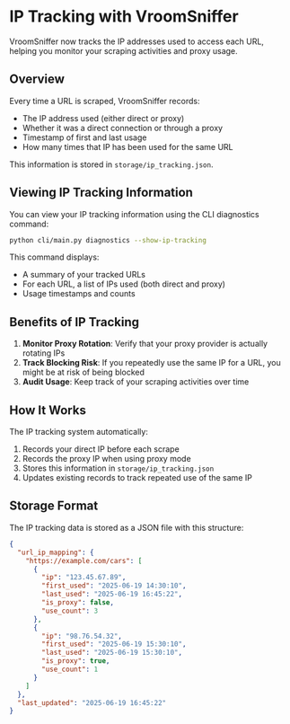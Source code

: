# IP Tracking with VroomSniffer

VroomSniffer now tracks the IP addresses used to access each URL, helping you monitor your scraping activities and proxy usage.

## Overview

Every time a URL is scraped, VroomSniffer records:
- The IP address used (either direct or proxy)
- Whether it was a direct connection or through a proxy
- Timestamp of first and last usage
- How many times that IP has been used for the same URL

This information is stored in `storage/ip_tracking.json`.

## Viewing IP Tracking Information

You can view your IP tracking information using the CLI diagnostics command:

```bash
python cli/main.py diagnostics --show-ip-tracking
```

This command displays:
- A summary of your tracked URLs
- For each URL, a list of IPs used (both direct and proxy)
- Usage timestamps and counts

## Benefits of IP Tracking

1. **Monitor Proxy Rotation**: Verify that your proxy provider is actually rotating IPs
2. **Track Blocking Risk**: If you repeatedly use the same IP for a URL, you might be at risk of being blocked
3. **Audit Usage**: Keep track of your scraping activities over time

## How It Works

The IP tracking system automatically:
1. Records your direct IP before each scrape
2. Records the proxy IP when using proxy mode
3. Stores this information in `storage/ip_tracking.json`
4. Updates existing records to track repeated use of the same IP

## Storage Format

The IP tracking data is stored as a JSON file with this structure:

```json
{
  "url_ip_mapping": {
    "https://example.com/cars": [
      {
        "ip": "123.45.67.89",
        "first_used": "2025-06-19 14:30:10",
        "last_used": "2025-06-19 16:45:22",
        "is_proxy": false,
        "use_count": 3
      },
      {
        "ip": "98.76.54.32",
        "first_used": "2025-06-19 15:30:10",
        "last_used": "2025-06-19 15:30:10",
        "is_proxy": true,
        "use_count": 1
      }
    ]
  },
  "last_updated": "2025-06-19 16:45:22"
}
```

